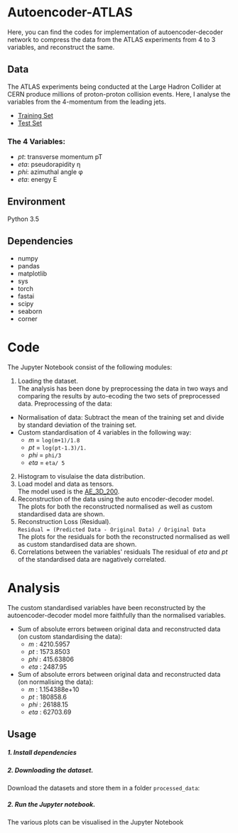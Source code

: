 # Autoencoder-ATLAS

Here, you can find the codes for implementation of autoencoder-decoder network to compress the data from the ATLAS experiments from 4 to 3 variables, and reconstruct the same.

## Data

The ATLAS experiments being conducted at the Large Hadron Collider at CERN produce millions of proton-proton collision events. Here, I analyse the variables from the 4-momentum from the leading jets.
- [Training Set](https://github.com/asmitapoddar/Autoencoder-ATLAS/blob/master/processed_data/all_jets_train_4D_100_percent.pkl) 
- [Test Set](https://github.com/asmitapoddar/Autoencoder-ATLAS/blob/master/processed_data/all_jets_test_4D_100_percent.pkl)

### The 4 Variables:
- *pt*: transverse momentum pT 
- *eta*: pseudorapidity η 
- *phi*: azimuthal angle φ 
- *eta*: energy E

## Environment
Python 3.5    

## Dependencies  
- numpy      
- pandas 
- matplotlib 
- sys 
- torch  
- fastai 
- scipy 
- seaborn
- corner 

# Code
The Jupyter Notebook consist of the following modules:
1. Loading the dataset.  
The analysis has been done by preprocessing the data in two ways and comparing the results by auto-ecoding the two sets of preprocessed data. Preprocessing of the data:
- Normalisation of data: Subtract the mean of the training set and divide by standard deviation of the training set. 
- Custom standardisation of 4 variables  in the following way:
  - *m* = `log(m+1)/1.8`  
  - *pt* = `log(pt-1.3)/1.`  
  - *phi* = `phi/3`  
  - *eta* = `eta/ 5`   
2. Histogram to visulaise the data distribution. 
3. Load model and data as tensors.  
The model used is the [AE_3D_200](https://github.com/asmitapoddar/Autoencoder-ATLAS/blob/master/nn_utils.py). 
4. Reconstruction of the data using the auto encoder-decoder model.  
The plots for both the reconstructed normalised as well as custom standardised data are shown.  
5. Reconstruction Loss (Residual).  
`Residual = (Predicted Data - Original Data) / Original Data`  
The plots for the residuals for both the reconstructed normalised as well as custom standardised data are shown.  
6. Correlations between the variables' residuals
The residual of *eta* and *pt* of the standardised data are nagatively correlated.

# Analysis  
The custom standardised variables have been reconstructed by the autoencoder-decoder model more faithfully than the normalised variables.  
- Sum of absolute errors between original data and reconstructed data (on custom standardising the data):
  - *m* : 4210.5957  
  - *pt* : 1573.8503 
  - *phi* : 415.63806
  - *eta* : 2487.95 
- Sum of absolute errors between original data and reconstructed data (on normalising the data):
  - *m* : 1.154388e+10  
  - *pt* : 180858.6   
  - *phi* : 26188.15  
  - *eta* : 62703.69  

## Usage

##### 1. Install dependencies
##### 2. Downloading the dataset.
Download the datasets and store them in a folder `processed_data`:
##### 2. Run the Jupyter notebook.
The various plots can be visualised in the Jupyter Notebook




